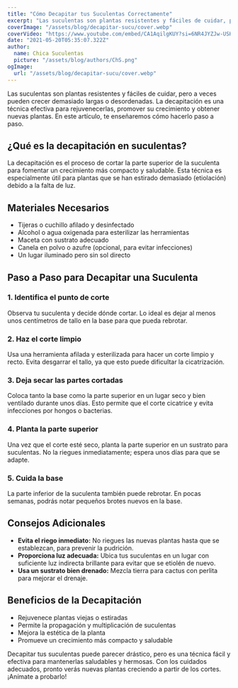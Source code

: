 ```yaml
---
title: "Cómo Decapitar tus Suculentas Correctamente"
excerpt: "Las suculentas son plantas resistentes y fáciles de cuidar, pero a veces pueden crecer demasiado largas o desordenadas. "
coverImage: "/assets/blog/decapitar-sucu/cover.webp"
coverVideo: "https://www.youtube.com/embed/CA1AqilgKUY?si=6NR4JYZJw-USH5WC"
date: "2021-05-20T05:35:07.322Z"
author:
  name: Chica Suculentas
  picture: "/assets/blog/authors/ChS.png"
ogImage:
  url: "/assets/blog/decapitar-sucu/cover.webp"
---
```



Las suculentas son plantas resistentes y fáciles de cuidar, pero a veces pueden crecer demasiado largas o desordenadas. La decapitación es una técnica efectiva para rejuvenecerlas, promover su crecimiento y obtener nuevas plantas. En este artículo, te enseñaremos cómo hacerlo paso a paso.

## ¿Qué es la decapitación en suculentas?

La decapitación es el proceso de cortar la parte superior de la suculenta para fomentar un crecimiento más compacto y saludable. Esta técnica es especialmente útil para plantas que se han estirado demasiado (etiolación) debido a la falta de luz.

## Materiales Necesarios

- Tijeras o cuchillo afilado y desinfectado
- Alcohol o agua oxigenada para esterilizar las herramientas
- Maceta con sustrato adecuado
- Canela en polvo o azufre (opcional, para evitar infecciones)
- Un lugar iluminado pero sin sol directo

## Paso a Paso para Decapitar una Suculenta

### 1. **Identifica el punto de corte**
Observa tu suculenta y decide dónde cortar. Lo ideal es dejar al menos unos centímetros de tallo en la base para que pueda rebrotar.

### 2. **Haz el corte limpio**
Usa una herramienta afilada y esterilizada para hacer un corte limpio y recto. Evita desgarrar el tallo, ya que esto puede dificultar la cicatrización.

### 3. **Deja secar las partes cortadas**
Coloca tanto la base como la parte superior en un lugar seco y bien ventilado durante unos días. Esto permite que el corte cicatrice y evita infecciones por hongos o bacterias.

### 4. **Planta la parte superior**
Una vez que el corte esté seco, planta la parte superior en un sustrato para suculentas. No la riegues inmediatamente; espera unos días para que se adapte.

### 5. **Cuida la base**
La parte inferior de la suculenta también puede rebrotar. En pocas semanas, podrás notar pequeños brotes nuevos en la base.

## Consejos Adicionales

- **Evita el riego inmediato:** No riegues las nuevas plantas hasta que se establezcan, para prevenir la pudrición.
- **Proporciona luz adecuada:** Ubica tus suculentas en un lugar con suficiente luz indirecta brillante para evitar que se etiolén de nuevo.
- **Usa un sustrato bien drenado:** Mezcla tierra para cactus con perlita para mejorar el drenaje.

## Beneficios de la Decapitación

- Rejuvenece plantas viejas o estiradas
- Permite la propagación y multiplicación de suculentas
- Mejora la estética de la planta
- Promueve un crecimiento más compacto y saludable



Decapitar tus suculentas puede parecer drástico, pero es una técnica fácil y efectiva para mantenerlas saludables y hermosas. Con los cuidados adecuados, pronto verás nuevas plantas creciendo a partir de los cortes. ¡Anímate a probarlo!

